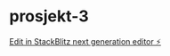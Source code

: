 # prosjekt-3

[Edit in StackBlitz next generation editor ⚡️](https://stackblitz.com/~/github.com/lise-charlotte/prosjekt-3)